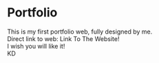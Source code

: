 # Portfolio


This is my first portfolio web, fully designed by me.
<br>
Direct link to web: <link href="https://kacperduniewiczportfolio.000webhostapp.com/" target="_blank">Link To The Website!</link>
<br>
I wish you will like it!
<br>
KD